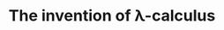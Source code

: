 ---
title: The invention of λ-calculus
pubdate: 2022/01/20
image: lambda.png
link: pdf/2202lc.pdf
---